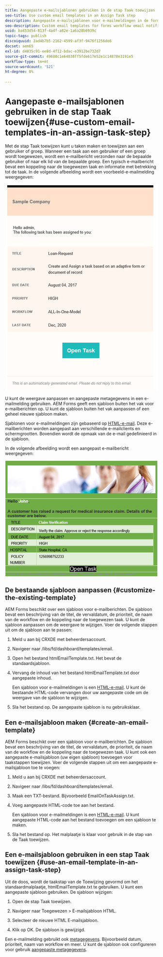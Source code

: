 ```yaml
---
title: Aangepaste e-mailsjablonen gebruiken in de stap Taak toewijzen
seo-title: Use custom email templates in an Assign Task step
description: Aangepaste e-mailsjablonen voor e-mailmeldingen in de formulierwerkstroom
seo-description: Custom email templates for forms workflow email notifications
uuid: ba453d54-813f-4a4f-a82e-1a6a28b6939c
topic-tags: publish
discoiquuid: 2ad4b7b5-2162-4599-af3f-9476f1256de6
docset: aem65
exl-id: d4035c91-ee8d-4f12-bdac-e3912be732d7
source-git-commit: 49688c1e64038ff5fde617e52e1c14878e3191e5
workflow-type: tm+mt
source-wordcount: '521'
ht-degree: 0%

---
```


# Aangepaste e-mailsjablonen gebruiken in de stap Taak toewijzen{#use-custom-email-templates-in-an-assign-task-step}

Met de stap Taak toewijzen kunt u taken maken en toewijzen aan een gebruiker of groep. Wanneer een taak aan een gebruiker of een groep wordt toegewezen, wordt een e-mailbericht verzonden naar de bepaalde gebruiker of naar elk lid van de bepaalde groep. Een typisch e-mailbericht bevat een koppeling naar de toegewezen taak en informatie met betrekking tot de taak. In de volgende afbeelding wordt een voorbeeld-e-mailmelding weergegeven:

![E-mailmelding met een e-mailadres uit de vaksjabloon](do-not-localize/default_email_template_new.png)

U kunt de weergave aanpassen en aangepaste metagegevens in een e-mailmelding gebruiken. AEM Forms geeft een sjabloon buiten het vak voor e-mailberichten op. U kunt de sjabloon buiten het vak aanpassen of een geheel nieuwe sjabloon maken.

Sjablonen voor e-mailmeldingen zijn gebaseerd op [HTML-e-mail](https://en.wikipedia.org/wiki/HTML_email). Deze e-mailberichten worden aangepast aan verschillende e-mailclients en schermgrootten. Bovendien wordt de opmaak van de e-mail gedefinieerd in de sjabloon.

In de volgende afbeelding wordt een aangepast e-mailbericht weergegeven:

![E-mailmelding met aangepaste sjabloon](do-not-localize/customized-email.png)

## De bestaande sjabloon aanpassen {#customize-the-existing-template}

AEM Forms beschikt over een sjabloon voor e-mailberichten. De sjabloon bevat een beschrijving van de titel, de vervaldatum, de prioriteit, de naam van de workflow en de koppeling naar de toegewezen taak. U kunt de sjabloon aanpassen om de weergave te wijzigen. Voer de volgende stappen uit om de sjabloon aan te passen:

1. Meld u aan bij CRXDE met beheerdersaccount.

1. Navigeer naar /libs/fd/dashboard/templates/email.

1. Open het bestand htmlEmailTemplate.txt. Het bevat de standaardsjabloon.

1. Vervang de inhoud van het bestand htmlEmailTemplate.txt door aangepaste inhoud.

   Een sjabloon voor e-mailmeldingen is een [HTML-e-mail](https://en.wikipedia.org/wiki/HTML_email). U kunt de bestaande HTML-code vervangen door uw aangepaste code om de weergave van de sjabloon te wijzigen.

1. Sla het bestand op. De aangepaste sjabloon is nu gebruiksklaar.

## Een e-mailsjabloon maken {#create-an-email-template}

AEM Forms beschikt over een sjabloon voor e-mailberichten. De sjabloon bevat een beschrijving van de titel, de vervaldatum, de prioriteit, de naam van de workflow en de koppeling naar de toegewezen taak. U kunt ook een aangepaste e-mailsjabloon (uw eigen sjabloon) toevoegen voor taakstappen toewijzen. Voer de volgende stappen uit om een aangepaste e-mailsjabloon toe te voegen:

1. Meld u aan bij CRXDE met beheerdersaccount.

1. Navigeer naar /libs/fd/dashboard/templates/email.

1. Maak een TXT-bestand. Bijvoorbeeld EmailOnTaskAssign.txt.

1. Voeg aangepaste HTML-code toe aan het bestand.

   Een sjabloon voor e-mailmeldingen is een [HTML-e-mail](https://en.wikipedia.org/wiki/HTML_email). U kunt aangepaste HTML-code aan het bestand toevoegen om een sjabloon te maken.

1. Sla het bestand op. Het malplaatje is klaar voor gebruik in de stap van de Taak toewijzen.

## Een e-mailsjabloon gebruiken in een stap Taak toewijzen {#use-an-email-template-in-an-assign-task-step}

Uit de doos, wordt de taakstap van de Toewijzing gevormd om het standaardmalplaatje, htmlEmailTemplate.txt te gebruiken. U kunt een aangepaste sjabloon gebruiken. De sjabloon wijzigen:

1. Open de stap Taak toewijzen.

1. Navigeer naar Toegewezen > E-mailsjabloon HTML.

1. Selecteer de nieuwe HTML E-mailsjabloon.

1. Klik op OK. De sjabloon is gewijzigd.

Een e-mailmelding gebruikt ook [metagegevens](../../forms/using/use-metadata-in-email-notifications.md). Bijvoorbeeld datum, prioriteit, naam van workflow en meer. U kunt de sjabloon ook configureren voor gebruik [aangepaste metagegevens](../../forms/using/use-metadata-in-email-notifications.md#using-custom-metadata-in-an-email-notification).
